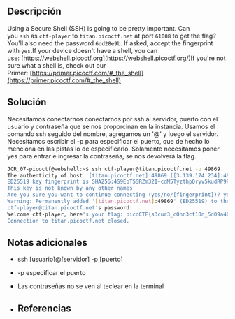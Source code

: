 
## Descripción

Using a Secure Shell (SSH) is going to be pretty important.
Can you `ssh` as `ctf-player` to `titan.picoctf.net` at port `61008` to get the flag?You'll also need the password `6dd28e9b`. If asked, accept the fingerprint with `yes`.If your device doesn't have a shell, you can use: [https://webshell.picoctf.org](https://webshell.picoctf.org/)If you're not sure what a shell is, check out our Primer: [https://primer.picoctf.com/#_the_shell](https://primer.picoctf.com/#_the_shell)

## Solución

Necesitamos conectarnos conectarnos por ssh al servidor, puerto con el usuario y contraseña que se nos proporcinan en la instancia.
Usamos el comando ssh seguido del nombre, agregamos un '@' y luego el servidor. Necesitamos escribir el -p para especificar el puerto, que de hecho lo menciona en las pistas lo de especificarlo.
Solamente necesitamos poner yes para entrar e ingresar la contraseña, se nos devolverá la flag.

``` bash
JCR_07-picoctf@webshell:~$ ssh ctf-player@titan.picoctf.net -p 49869
The authenticity of host '[titan.picoctf.net]:49869 ([3.139.174.234]:49869)' can't be established.
ED25519 key fingerprint is SHA256:4S9EbTSSRZm32I+cdM5TyzthpQryv5kudRP9PIKT7XQ.
This key is not known by any other names
Are you sure you want to continue connecting (yes/no/[fingerprint])? yes
Warning: Permanently added '[titan.picoctf.net]:49869' (ED25519) to the list of known hosts.
ctf-player@titan.picoctf.net's password: 
Welcome ctf-player, here's your flag: picoCTF{s3cur3_c0nn3ct10n_5d09a462}
Connection to titan.picoctf.net closed.
```

## Notas adicionales

- ssh [usuario]@[servidor] -p [puerto]
- -p especificar el puerto
- Las contraseñas no se ven al teclear en la terminal

- ## Referencias
